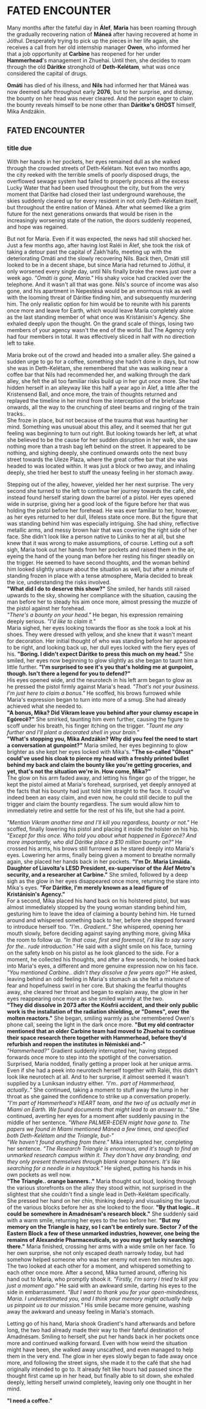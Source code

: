 # FATED ENCOUNTER
Many months after the fateful day in **Álef**, **Maria** has been roaming through the gradually recovering nation of **Máneá** after having recovered at home in Jóthul. Desperately trying to pick up the pieces in her life again, she receives a call from her old internship manager **Owen**, who informed her that a job opportunity at **Carbine** has reopened for her under **Hammerhead**'s management in Zhuehai. Until then, she decides to roam through the old **Dáritke** stronghold of **Deth-Kelétam**, what was once considered the capital of drugs. 

**Omáti** has died of his illness, and **Nils** had informed her that Máneá was now deemed safe throughout early **2076**, but to her surprise, and dismay, the bounty on her head was never cleared. And the person eager to claim the bounty reveals himself to be none other than **Dáritke's GHOST** himself, Mika Andzákin.
## FATED ENCOUNTER
### title due
With her hands in her pockets, her eyes remained dull as she walked through the crowded streets of Deth-Kelétam. Not even two months ago, the city reeked with the terrible smells of poorly disposed drugs, the overflowed sewage system had failed to properly process all the excess Lucky Water that had been used throughout the city, but from the very moment that Dáritke had closed their last underground warehouse, the skies suddenly cleared up for every resident in not only Deth-Kelétam itself, but throughout the entire nation of Máneá. After what seemed like a grim future for the next generations onwards that would be risen in the increasingly worsening state of the nation, the doors suddenly reopened, and hope was regained.

But not for Maria. Even if it was expected, the news had still shocked her. Just a few months ago, after having lost Raléi in Álef, she took the risk of taking a detour past the capital of Zakh'háfo, meeting up with the deteriorating Omáti and the slowly recovering Nils. Back then, Omáti still looked to be in a decent shape, but since Maria had returned to Jóthul, it only worsened every single day, until Nils finally broke the news just over a week ago. *"Omáti is gone, Maria."* His shaky voice had crackled over the telephone. And it wasn't all that was gone. Nils's source of income was also gone, and his apartment in Nepestésá would be an enormous risk as well with the looming threat of Dáritke finding him, and subsequently murdering him. The only realistic option for him would be to reunite with his parents once more and leave for Earth, which would leave Maria completely alone as the last standing member of what once was Kristánisin's Agency. She exhaled deeply upon the thought. On the grand scale of things, losing two members of your agency wasn't the end of the world. But The Agency only had four members in total. It was effectively sliced in half with no direction left to take.

Maria broke out of the crowd and headed into a smaller alley. She gained a sudden urge to go for a coffee, something she hadn't done in days, but now she was in Deth-Kelétam, she remembered that she was walking near a coffee bar that Nils had recommended her, and walking through the dark alley, she felt the all too familiar risks build up in her gut once more. She had hidden herself in an alleyway like this half a year ago in Álef, a little after the Kristensend Ball, and once more, the train of thoughts returned and replayed the timeline in her mind from the interception of the briefcase onwards, all the way to the crunching of steel beams and ringing of the train tracks.. \
She froze in place, but not because of the trauma that was haunting her mind. Something was unusual about this alley, and it seemed that her gut feeling was beginning to turn out right. But looking towards her left, at what she believed to be the cause for her sudden disruption in her walk, she saw nothing more than a trash bag left behind on the street. It appeared to be nothing, and sighing deeply, she continued onwards onto the next busy street towards the Uleze Plaza, where the great coffee bar that she was headed to was located within. It was just a block or two away, and inhaling deeply, she tried her best to stuff the uneasy feeling in her stomach away. 

Stepping out of the alley, however, yielded her her next surprise. The very second she turned to the left to continue her journey towards the café, she instead found herself staring down the barrel of a pistol. Her eyes opened wide in surprise, giving her a good look of the figure before her that was holding the pistol before her forehead. He was ever familiar to her, however, as her eyes returned to her dull, lifeless state once more. But the figure that was standing behind him was especially intriguing. She had shiny, reflective metallic arms, and messy brown hair that was covering the right side of her face. She didn't look like a person native to Lúniks to her at all, but she knew that it was wrong to make assumptions, of course. Letting out a soft sigh, Maria took out her hands from her pockets and raised them in the air, eyeing the hand of the young man before her resting his finger steadily on the trigger. He seemed to have second thoughts, and the woman behind him looked slightly unsure about the situation as well, but after a minute of standing frozen in place with a tense atmosphere, Maria decided to break the ice, understanding the risks involved. \
**"What did I do to deserve this show?"** She smiled, her hands still raised upwards to the sky, showing her compliance with the situation, causing the man before her to steady his aim once more, almost pressing the muzzle of the pistol against her forehead. \
*"There's a bounty on your head."* He began, his expression remaining deeply serious. *"I'd like to claim it."* \
Maria sighed, her eyes looking towards the floor as she took a look at his shoes. They were dressed with yellow, and she knew that it wasn't meant for decoration. Her initial thought of who was standing before her appeared to be right, and looking back up, her dull eyes locked with the fiery eyes of his. **"Boring. I didn't expect Dáritke to press this much on my head."** She smiled, her eyes now beginning to glow slightly as she began to taunt him a little further. **"I'm surprised to see it's you that's holding me at gunpoint, though. Isn't there a legend for you to defend?"** \
His eyes opened wide, and the neurotech in his left arm began to glow as he pressed the pistol firmly against Maria's head. *"That's not your business. I'm just here to claim a bonus."* He scoffed, his brows furrowed while Maria's expression began to turn into more of a smug. She had already achieved what she needed to. \
**"A bonus, Mika? Did Vikram leave you behind after your clumsy escape in Egórecë?"** She smirked, taunting him even further, causing the figure to scoff under his breath, his finger itching on the trigger. *"Taunt me any further and I'll plant a decorated shell in your brain."* \
**"What's stopping you, Mika Andzákin? Why did you feel the need to start a conversation at gunpoint?"** Maria smiled, her eyes beginning to glow brighter as she kept her eyes locked with Mika's. **"The so-called "Ghost" could've used his cloak to pierce my head with a freshly printed bullet behind my back and claim the bounty like you're getting groceries, and yet, that's not the situation we're in. How come, Mika?"** \
The glow on his arm faded away, and letting his finger go of the trigger, he kept the pistol aimed at Maria's forehead, surprised, yet deeply annoyed at the facts that his bounty had just told him straight to the face. It could've indeed been an easy claim, and even now, he could still decide to pull the trigger and claim the bounty regardless. The sum would allow him to immediately retire and settle for the rest of his life, but she had a point. 

*"Mention Vikram another time and I'll kill you regardless, bounty or not."* He scoffed, finally lowering his pistol and placing it inside the holster on his hip. *"Except for this once. Who told you about what happened in Egórecë? And more importantly, who did Dáritke place a $10 million bounty on?"* He crossed his arms, his brows still furrowed as he stared deeply into Maria's eyes. Lowering her arms, finally being given a moment to breathe normally again, she placed her hands back in her pockets. **"I'm Dr. Maria Limáida. Daughter of Liavolta's LESD President, ex-supervisor of the Álef Metro's security, and a researcher at Carbine."** She smiled, followed by a deep sigh as the glow in her eyes disappeared once more, returning the stare into Mika's eyes. **"For Dáritke, I'm merely known as a lead figure of Kristánisin's Agency."** \
For a second, Mika placed his hand back on his holstered pistol, but was almost immediately stopped by the young woman standing behind him, gesturing him to leave the idea of claiming a bounty behind him. He turned around and whispered something back to her, before she stepped forward to introduce herself too. *"I'm.. Gradient.."* She whispered, opening her mouth slowly, before deciding against saying anything more, giving Mika the room to follow up. *"In that case, first and foremost, I'd like to say sorry for the.. rude introduction."* He said with a slight smile on his face, turning on the safety knob on his pistol as he look glanced to the side. For a moment, he collected his thoughts, and after a few seconds, he looked back into Maria's eyes, a different and more genuine expression now on his face. *"You mentioned Carbine.. didn't they dissolve a few years ago?"* He asked, leaving behind an odd feeling in Maria's stomach as she felt a mixture of fear and hopefulness swirl in her core. But shaking the fearful thoughts away, she cleared her throat and began to explain away, the glow in her eyes reappearing once more as she smiled warmly at the two. \
**"They did dissolve in 2073 after the Kósfrii accident, and their only public work is the installation of the radiation shielding, or "Domes", over the molten reactors."** She began, smiling warmly as she remembered Owen's phone call, seeing the light in the dark once more. **"But my old contractor mentioned that an older Carbine team had moved to Zhuehai to continue their space research there together with Hammerhead, before they'd refurbish and reopen the institutes in Némiskéi and-"** \
*"Hammerhead?"* Gradient suddenly interrupted her, having stepped forwards once more to step into the spotlight of the conversation. Surprised, Maria nodded, finally getting a proper look at her unique arms. Even if she had a peek into neurotech herself together with Raléi, this didn't look like neurotech at all. And to her surprise, it almost seemed it wasn't supplied by a Luniksan industry either. *"I'm.. part of Hammerhead, actually.."* She continued, taking a moment to stuff away the lump in her throat as she gained the confidence to strike up a conversation properly. *"I'm part of Hammerhead's HEART team, and the two of us actually met in Miami on Earth. We found documents that might lead to an answer to.."* She continued, averting her eyes for a moment after suddenly pausing in the middle of her sentence. *"Where PALMER-EDEN might have gone to. The papers we found in Miami mentioned Máneá a few times, and specified both Deth-Kelétam and the Triangle, but-"* \
*"We haven't found anything from there."* Mika interrupted her, completing her sentence. *"The Research Triangle is enormous, and it's tough to find an unmarked research campus within it. They don't have any branding, and they only present themselves through blank orange banners. It's like searching for a needle in a haystack."* He sighed, putting his hands in his own pockets as well now. \
**"The Triangle.. orange banners.."** Maria thought out loud, looking through the various storefronts on the alley they stood within, not surprised in the slightest that she couldn't find a single lead in Deth-Kelétam specifically. She pressed her hand on her chin, thinking deeply and visualising the layout of the various blocks before her as she looked to the floor. **"By that logic.. it could be somewhere in Amadnésam's research block."** She suddenly said with a warm smile, returning her eyes to the two before her. **"But my memory on the Triangle is hazy, so I can't be entirely sure. Sector 7 of the Eastern Block a few of these unmarked industries, however, one being the remains of Alexandrie Pharmaceuticals, so you may get lucky searching there."** Maria finished, crossing her arms with a wide smile on her face. To her own surprise, she not only escaped death narrowly today, but had somehow helped someone who was her enemy not even ten minutes ago. The two looked at each other for a moment, and whispered something to each other once more. After a second, Mika turned around, offering his hand out to Maria, who promptly shook it. *"Firstly, I'm sorry I tried to kill you just a moment ago."* He said with an awkward smile, darting his eyes to the side in embarrassment. *"But I want to thank you for your open-mindedness, Maria. I underestimated you, and I think your memory might actually help us pinpoint us to our mission."* His smile became more genuine, washing away the awkward and uneasy feeling in Maria's stomach.

Letting go of his hand, Maria shook Gradient's hand afterwards and before long, the two had already made their way to their fateful destination of Amadnésam. Smiling to herself, she put her hands back in her pockets once more and continued walking forward. Even with how weird the situation might have been, she walked away unscathed, and even managed to help them in the very end. The glow in her eyes slowly began to fade away once more, and following the street signs, she made it to the café that she had originally intended to go to. It already felt like hours had passed since the thought first came up in her head, but finally able to sit down, she exhaled deeply, letting herself unwind completely, leaving only one thought in her mind.

**"I need a coffee."**